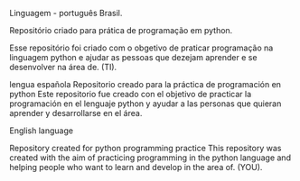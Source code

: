 Linguagem - português Brasil.

Repositório criado para prática de programação em python.

  Esse repositório foi criado com o obgetivo de praticar programação na linguagem python e ajudar as pessoas que dezejam aprender e se desenvolver na área de. (TI).

  lengua española
Repositorio creado para la práctica de programación en python
Este repositorio fue creado con el objetivo de practicar la programación en el lenguaje python y ayudar a las personas que quieran aprender y desarrollarse en el área.

English language

Repository created for python programming practice
This repository was created with the aim of practicing programming in the python language and helping people who want to learn and develop in the area of. (YOU).

